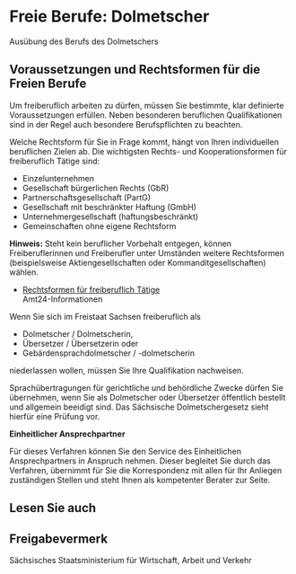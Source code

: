 # Freie Berufe: Dolmetscher

Ausübung des Berufs des Dolmetschers

Voraussetzungen und Rechtsformen für die Freien Berufe
------------------------------------------------------

Um freiberuflich arbeiten zu dürfen, müssen Sie bestimmte, klar definierte Voraussetzungen erfüllen. Neben besonderen beruflichen Qualifikationen sind in der Regel auch besondere Berufspflichten zu beachten.

Welche Rechtsform für Sie in Frage kommt, hängt von Ihren individuellen beruflichen Zielen ab. Die wichtigsten Rechts- und Kooperationsformen für freiberuflich Tätige sind:

* Einzelunternehmen
* Gesellschaft bürgerlichen Rechts (GbR)
* Partnerschaftsgesellschaft (PartG)
* Gesellschaft mit beschränkter Haftung (GmbH)
* Unternehmergesellschaft (haftungsbeschränkt)
* Gemeinschaften ohne eigene Rechtsform

**Hinweis:** Steht kein beruflicher Vorbehalt entgegen, können Freiberuflerinnen und Freiberufler unter Umständen weitere Rechtsformen (beispielsweise Aktiengesellschaften oder Kommanditgesellschaften) wählen.

* [Rechtsformen für freiberuflich Tätige](https://amt24dev.sachsen.de/zufi/lebenslagen/5000539)  
  Amt24-Informationen

Wenn Sie sich im Freistaat Sachsen freiberuflich als

* Dolmetscher / Dolmetscherin,
* Übersetzer / Übersetzerin oder
* Gebärdensprachdolmetscher / -dolmetscherin

niederlassen wollen, müssen Sie Ihre Qualifikation nachweisen.

Sprachübertragungen für gerichtliche und behördliche Zwecke dürfen Sie übernehmen, wenn Sie als Dolmetscher oder Übersetzer öffentlich bestellt und allgemein beeidigt sind. Das Sächsische Dolmetschergesetz sieht hierfür eine Prüfung vor.

**Einheitlicher Ansprechpartner**

Für dieses Verfahren können Sie den Service des Einheitlichen Ansprechpartners in Anspruch nehmen. Dieser begleitet Sie durch das Verfahren, übernimmt für Sie die Korrespondenz mit allen für Ihr Anliegen zuständigen Stellen und steht Ihnen als kompetenter Berater zur Seite.

## Lesen Sie auch

## Freigabevermerk

Sächsisches Staatsministerium für Wirtschaft, Arbeit und Verkehr
